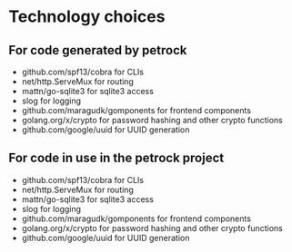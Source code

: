 # Technology choices

## For code generated by petrock

- github.com/spf13/cobra for CLIs
- net/http.ServeMux for routing
- mattn/go-sqlite3 for sqlite3 access
- slog for logging
- github.com/maragudk/gomponents for frontend components
- golang.org/x/crypto for password hashing and other crypto functions
- github.com/google/uuid for UUID generation

## For code in use in the petrock project

- github.com/spf13/cobra for CLIs
- net/http.ServeMux for routing
- mattn/go-sqlite3 for sqlite3 access
- slog for logging
- github.com/maragudk/gomponents for frontend components
- golang.org/x/crypto for password hashing and other crypto functions
- github.com/google/uuid for UUID generation
